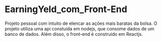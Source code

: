 # EarningYeld_com_Front-End
Projeto pessoal com intuito de elencar as ações mais baratas da bolsa. O projeto utiliza uma api constuída em nodejs, que consome dados de um banco de dados. Além disso, o front-end é construído em Reactjs.
